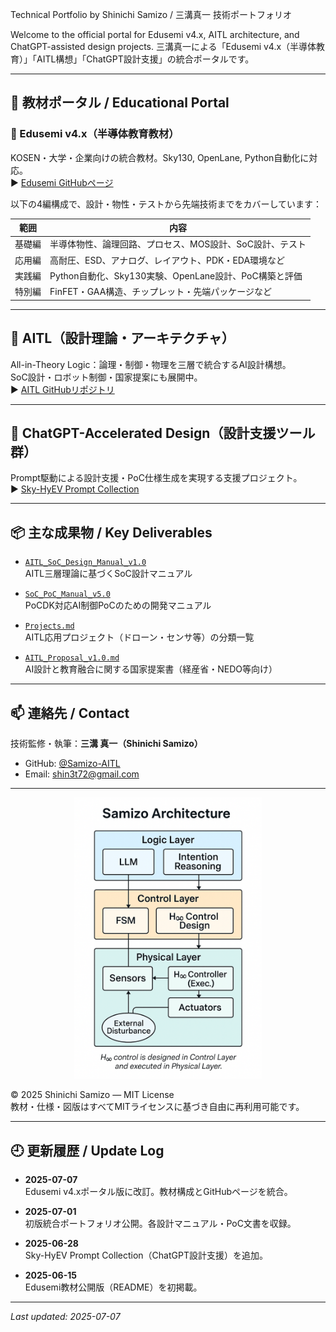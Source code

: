 Technical Portfolio by Shinichi Samizo / 三溝真一 技術ポートフォリオ

Welcome to the official portal for Edusemi v4.x, AITL architecture, and ChatGPT-assisted design projects.  三溝真一による「Edusemi v4.x（半導体教育）」「AITL構想」「ChatGPT設計支援」の統合ポータルです。

---

## 🔗 教材ポータル / Educational Portal

### 📘 Edusemi v4.x（半導体教育教材）  
KOSEN・大学・企業向けの統合教材。Sky130, OpenLane, Python自動化に対応。  
▶︎ [Edusemi GitHubページ](https://github.com/Samizo-AITL/Edusemi-v4x)

以下の4編構成で、設計・物性・テストから先端技術までをカバーしています：

| 範囲 | 内容 |
|------|------|
| 基礎編 | 半導体物性、論理回路、プロセス、MOS設計、SoC設計、テスト |
| 応用編 | 高耐圧、ESD、アナログ、レイアウト、PDK・EDA環境など |
| 実践編 | Python自動化、Sky130実験、OpenLane設計、PoC構築と評価 |
| 特別編 | FinFET・GAA構造、チップレット・先端パッケージなど |

---

## 🧠 AITL（設計理論・アーキテクチャ）  
All-in-Theory Logic：論理・制御・物理を三層で統合するAI設計構想。  
SoC設計・ロボット制御・国家提案にも展開中。  
▶︎ [AITL GitHubリポジトリ](https://github.com/Samizo-AITL/AITL)

---

## 🤖 ChatGPT-Accelerated Design（設計支援ツール群）  
Prompt駆動による設計支援・PoC仕様生成を実現する支援プロジェクト。  
▶︎ [Sky-HyEV Prompt Collection](https://github.com/Samizo-AITL/ChatGPT-Accelerated-Designs/blob/main/Sky-HyEV/prompts/Prompt_Collection.md)

---

## 📦 主な成果物 / Key Deliverables

- [`AITL_SoC_Design_Manual_v1.0`](https://github.com/Samizo-AITL/aitl-lab/blob/main/docs/soc-manual/AITL_SoC_Design_Manual_v1.0.md)  
  AITL三層理論に基づくSoC設計マニュアル

- [`SoC_PoC_Manual_v5.0`](https://github.com/Samizo-AITL/aitl-lab/blob/main/docs/SoC_PoC_Manual_v5.0.md)  
  PoCDK対応AI制御PoCのための開発マニュアル

- [`Projects.md`](https://github.com/Samizo-AITL/AITL/blob/main/docs/Projects.md)  
  AITL応用プロジェクト（ドローン・センサ等）の分類一覧

- [`AITL_Proposal_v1.0.md`](https://github.com/Samizo-AITL/AITL/blob/main/AITL_Proposal_v1.0.md)  
  AI設計と教育融合に関する国家提案書（経産省・NEDO等向け）

---

## 📫 連絡先 / Contact

技術監修・執筆：**三溝 真一（Shinichi Samizo）**  
- GitHub: [@Samizo-AITL](https://github.com/Samizo-AITL)  
- Email: shin3t72@gmail.com  

---

<p align="center">
  <img src="images/samizo_architecture_v4.png" alt="Samizo Architecture" width="300"/>
</p>

© 2025 Shinichi Samizo — MIT License  
教材・仕様・図版はすべてMITライセンスに基づき自由に再利用可能です。

---

## 🕘 更新履歴 / Update Log

- **2025-07-07**  
  Edusemi v4.xポータル版に改訂。教材構成とGitHubページを統合。

- **2025-07-01**  
  初版統合ポートフォリオ公開。各設計マニュアル・PoC文書を収録。

- **2025-06-28**  
  Sky-HyEV Prompt Collection（ChatGPT設計支援）を追加。

- **2025-06-15**  
  Edusemi教材公開版（README）を初掲載。

---

_Last updated: 2025-07-07_
